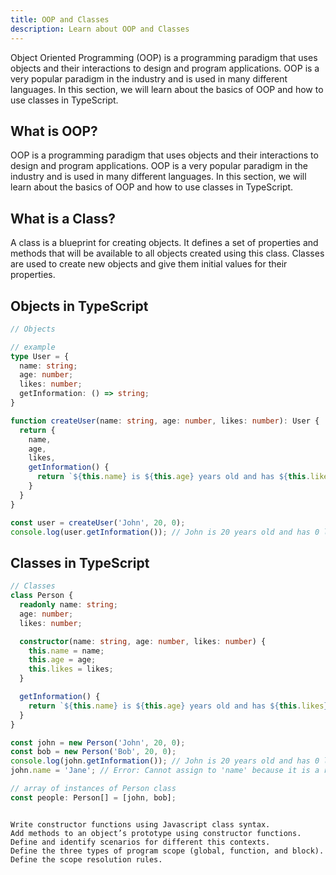 ```yaml
---
title: OOP and Classes
description: Learn about OOP and Classes
---
```


Object Oriented Programming (OOP) is a programming paradigm that uses objects and their interactions to design and program applications. OOP is a very popular paradigm in the industry and is used in many different languages. In this section, we will learn about the basics of OOP and how to use classes in TypeScript.

## What is OOP?

OOP is a programming paradigm that uses objects and their interactions to design and program applications. OOP is a very popular paradigm in the industry and is used in many different languages. In this section, we will learn about the basics of OOP and how to use classes in TypeScript.

## What is a Class?

A class is a blueprint for creating objects. It defines a set of properties and methods that will be available to all objects created using this class. Classes are used to create new objects and give them initial values for their properties.

## Objects in TypeScript

```ts
// Objects

// example
type User = {
  name: string;
  age: number;
  likes: number;
  getInformation: () => string;
}

function createUser(name: string, age: number, likes: number): User {
  return {
    name,
    age,
    likes,
    getInformation() {
      return `${this.name} is ${this.age} years old and has ${this.likes} likes`;
    }
  }
}

const user = createUser('John', 20, 0);
console.log(user.getInformation()); // John is 20 years old and has 0 likes


```

## Classes in TypeScript

```ts
// Classes
class Person {
  readonly name: string;
  age: number;
  likes: number;

  constructor(name: string, age: number, likes: number) {
    this.name = name;
    this.age = age;
    this.likes = likes;
  }

  getInformation() {
    return `${this.name} is ${this.age} years old and has ${this.likes} likes`;
  }
}

const john = new Person('John', 20, 0);
const bob = new Person('Bob', 20, 0); 
console.log(john.getInformation()); // John is 20 years old and has 0 likes// John is 20 years old and has 0 likes
john.name = 'Jane'; // Error: Cannot assign to 'name' because it is a read-only property.

// array of instances of Person class
const people: Person[] = [john, bob];


```

```

Write constructor functions using Javascript class syntax.
Add methods to an object’s prototype using constructor functions.
Define and identify scenarios for different this contexts.
Define the three types of program scope (global, function, and block).
Define the scope resolution rules.

